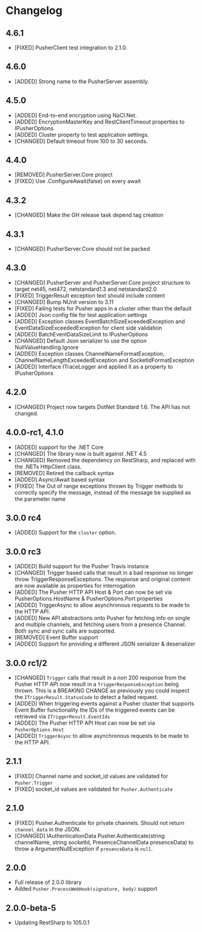 # Changelog

## 4.6.1
* [FIXED] PusherClient test integration to 2.1.0.

## 4.6.0
* [ADDED] Strong name to the PusherServer assembly.

## 4.5.0
* [ADDED] End-to-end encryption using NaCl.Net.
* [ADDED] EncryptionMasterKey and RestClientTimeout properties to IPusherOptions.
* [ADDED] Cluster property to test application settings.
* [CHANGED] Default timeout from 100 to 30 seconds.

## 4.4.0
* [REMOVED] PusherServer.Core project
* [FIXED] Use .ConfigureAwait(false) on every await

## 4.3.2
* [CHANGED] Make the GH release task depend tag creation

## 4.3.1
* [CHANGED] PusherServer.Core should not be packed

## 4.3.0
* [CHANGED] PusherServer and PusherServer.Core project structure to target net45, net472, netstandard1.3 and netstandard2.0
* [FIXED] TriggerResult exception text should include content
* [CHANGED] Bump NUnit version to 3.11
* [FIXED] Failing tests for Pusher apps in a cluster other than the default
* [ADDED] Json config file for test application settings
* [ADDED] Exception classes EventBatchSizeExceededException and EventDataSizeExceededException for client side validation
* [ADDED] BatchEventDataSizeLimit to IPusherOptions
* [CHANGED] Default Json serializer to use the option NullValueHandling.Ignore
* [ADDED] Exception classes ChannelNameFormatException, ChannelNameLengthExceededException and SocketIdFormatException
* [ADDED] Interface ITraceLogger and applied it as a property to IPusherOptions

## 4.2.0
* [CHANGED] Project now targets DotNet Standard 1.6. The API has not changed.

## 4.0.0-rc1, 4.1.0
* [ADDED] support for the .NET Core
* [CHANGED] The library now is built against .NET 4.5
* [CHANGED] Removed the dependency on RestSharp, and replaced with the .NETs HttpClient class.
* [REMOVED] Retired the callback syntax
* [ADDED] Async/Await based syntax
* [FIXED] The Out of range exceptions thrown by Trigger methods to correctly specify the message, instead of the message be supplied as the parameter name

## 3.0.0 rc4

* [ADDED] Support for the `cluster` option.

## 3.0.0 rc3

* [ADDED] Build support for the Pusher Travis instance
* [CHANGED] Trigger based calls that result in a bad response no longer throw TriggerResponseExceptions. The response and original content are now available as properties for interrogation
* [ADDED] The Pusher HTTP API Host & Port can now be set via PusherOptions.HostName & PusherOptions.Port properties
* [ADDED] TriggerAsync to allow asynchronous requests to be made to the HTTP API.
* [ADDED] New API abstractions onto Pusher for fetching info on single and multiple channels, and fetching users from a presence Channel. Both sync and sync calls are supported.
* [REMOVED] Event Buffer support
* [ADDED] Support for providing a different JSON serializer & deserializer

## 3.0.0 rc1/2

* [CHANGED] `Trigger` calls that result in a non 200 response from the Pusher HTTP API now result in a `TriggerResponseException` being thrown.
			This is a BREAKING CHANGE as previously you could inspect the `ITriggerResult.StatusCode` to detect a failed request.
* [ADDED]	When triggering events against a Pusher cluster that supports Event Buffer functionality the IDs of the triggered events
			can be retrieved via `ITriggerResult.EventIds`
* [ADDED]	The Pusher HTTP API Host can now be set via `PusherOptions.Host`
* [ADDED]	`TriggerAsync` to allow asynchronous requests to be made to the HTTP API.

## 2.1.1

* [FIXED] Channel name and socket_id values are validated for `Pusher.Trigger`
* [FIXED] socket_id values are validated for `Pusher.Authenticate`

## 2.1.0

* [FIXED] Pusher.Authenticate for private channels. Should not return `channel_data` in the JSON.
* [CHANGED] IAuthenticationData Pusher.Authenticate(string channelName, string socketId, PresenceChannelData presenceData) to throw a ArgumentNullException if `presenceData` is `null`.

## 2.0.0

* Full release of 2.0.0 library
* Added `Pusher.ProcessWebHook(signature, body)` support

## 2.0.0-beta-5

* Updating RestSharp to 105.0.1
